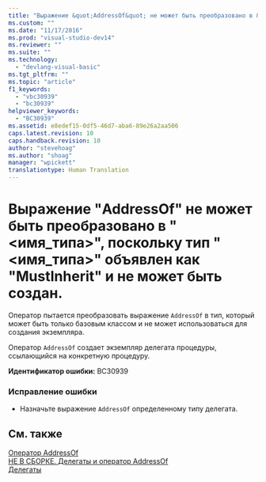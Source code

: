 ```yaml
---
title: "Выражение &quot;AddressOf&quot; не может быть преобразовано в &quot;&lt;имя_типа&gt;&quot;, поскольку тип &quot;&lt;имя_типа&gt;&quot; объявлен как &quot;MustInherit&quot; и не может быть создан. | Microsoft Docs"
ms.custom: ""
ms.date: "11/17/2016"
ms.prod: "visual-studio-dev14"
ms.reviewer: ""
ms.suite: ""
ms.technology: 
  - "devlang-visual-basic"
ms.tgt_pltfrm: ""
ms.topic: "article"
f1_keywords: 
  - "vbc30939"
  - "bc30939"
helpviewer_keywords: 
  - "BC30939"
ms.assetid: e8edef15-0df5-46d7-aba6-89e26a2aa506
caps.latest.revision: 10
caps.handback.revision: 10
author: "stevehoag"
ms.author: "shoag"
manager: "wpickett"
translationtype: Human Translation
---
```

# Выражение &quot;AddressOf&quot; не может быть преобразовано в &quot;&lt;имя_типа&gt;&quot;, поскольку тип &quot;&lt;имя_типа&gt;&quot; объявлен как &quot;MustInherit&quot; и не может быть создан.
Оператор пытается преобразовать выражение `AddressOf` в тип, который может быть только базовым классом и не может использоваться для создания экземпляра.  
  
 Оператор `AddressOf` создает экземпляр делегата процедуры, ссылающийся на конкретную процедуру.  
  
 **Идентификатор ошибки:** BC30939  
  
### Исправление ошибки  
  
-   Назначьте выражение `AddressOf` определенному типу делегата.  
  
## См. также  
 [Оператор AddressOf](../../visual-basic/language-reference/operators/addressof-operator.md)   
 [НЕ В СБОРКЕ. Делегаты и оператор AddressOf](http://msdn.microsoft.com/ru-ru/7b2ed932-8598-4355-b2f7-5cedb23ee86f)   
 [Делегаты](../../visual-basic/programming-guide/language-features/delegates/delegates.md)